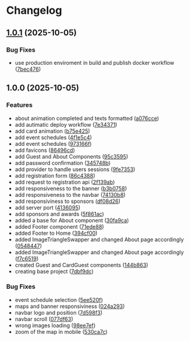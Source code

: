 # Changelog

## [1.0.1](https://github.com/SrBlecaute01/sisweek/compare/v1.0.0...v1.0.1) (2025-10-05)


### Bug Fixes

* use production enviroment in build and publish docker workflow ([7bec476](https://github.com/SrBlecaute01/sisweek/commit/7bec47676abd58e77d2fafdac536a4adae3c27fb))

## 1.0.0 (2025-10-05)


### Features

* about animation completed and texts formatted ([a076cce](https://github.com/SrBlecaute01/sisweek/commit/a076cce5a15acf423f73d376ecbdd64e2695c5e9))
* add autimatic deploy workflow ([7e34371](https://github.com/SrBlecaute01/sisweek/commit/7e343718e8f1b729b15fff382c1b8a1270137aca))
* add card animation ([b75e425](https://github.com/SrBlecaute01/sisweek/commit/b75e425aac7b224277e9cddbcd9042f8d9525b87))
* add event schedules ([4f1e5c4](https://github.com/SrBlecaute01/sisweek/commit/4f1e5c4baa5c1aa37b363e990c6b67b4378a82bc))
* add event schedules ([973166f](https://github.com/SrBlecaute01/sisweek/commit/973166fb23f58d49ee07e1cc716bd10fcc3dfb10))
* add favicons ([86496cd](https://github.com/SrBlecaute01/sisweek/commit/86496cd43e38ff44bc148da070d07079aa524e27))
* add Guest and About Components ([95c3595](https://github.com/SrBlecaute01/sisweek/commit/95c3595538d2a65d6ef1502ed157184b786e24c6))
* add password confirmation ([345748b](https://github.com/SrBlecaute01/sisweek/commit/345748bde8c7994c2506cbca19f12611939501b8))
* add provider to handle users sessions ([9fe7353](https://github.com/SrBlecaute01/sisweek/commit/9fe73536dfbe0f3926346941fefe1885aa04b98a))
* add registration form ([86c4388](https://github.com/SrBlecaute01/sisweek/commit/86c4388531406427531877fb0c641acec7669c4e))
* add request to registration api ([2f139ab](https://github.com/SrBlecaute01/sisweek/commit/2f139ab1a83746d156c135181a9c29f117690f4c))
* add responsiveness to the banner ([b3b0758](https://github.com/SrBlecaute01/sisweek/commit/b3b0758e02f54faa18f61255766b294e8ade043f))
* add responsiveness to the navbar ([74130b8](https://github.com/SrBlecaute01/sisweek/commit/74130b8dd081c7e34dabeee8b59578d58c91f3f1))
* add responsiviness to sponsors ([df08d26](https://github.com/SrBlecaute01/sisweek/commit/df08d262bddb4721aa823d04f25e3f1d1100dd98))
* add server port ([4136095](https://github.com/SrBlecaute01/sisweek/commit/41360950cbe0c77b8a309b49384aa00b4781b8fc))
* add sponsors and awards ([5f861ac](https://github.com/SrBlecaute01/sisweek/commit/5f861ac0202edb410c1e89da4e1aa0981bdb711b))
* added a base for About component ([30fa9ca](https://github.com/SrBlecaute01/sisweek/commit/30fa9cab322761a4c1828395cdbfe37428344686))
* added Footer component ([71ede88](https://github.com/SrBlecaute01/sisweek/commit/71ede88bd3d3bb212f728dc331b94373094781b8))
* added Footer to Home ([394cf00](https://github.com/SrBlecaute01/sisweek/commit/394cf009a602a72d934c73fb39a8d093acc7dded))
* added ImageTriangleSwapper and changed About page accordingly ([0548447](https://github.com/SrBlecaute01/sisweek/commit/0548447ebd5b03513de829c74f3235463297f96a))
* added ImageTriangleSwapper and changed About page accordingly ([f7c6519](https://github.com/SrBlecaute01/sisweek/commit/f7c65195552be678da0ae9e1f3b04d4d92b5cd80))
* created Guest and CardGuest components ([144b863](https://github.com/SrBlecaute01/sisweek/commit/144b8635e6bc235545ab4e743a0a35cdc7c42901))
* creating base project ([7dbf9dc](https://github.com/SrBlecaute01/sisweek/commit/7dbf9dc3e030ea86c7f8ebfc3446e56a785a89cc))


### Bug Fixes

* event schedule selection ([5ee520f](https://github.com/SrBlecaute01/sisweek/commit/5ee520fcd9f57b60c3c564d0af60654bba7e478c))
* maps and banner responsiviness ([024a293](https://github.com/SrBlecaute01/sisweek/commit/024a293e9266861c5d50fe72ed5f0285b077d496))
* navbar logo and position ([7d598f3](https://github.com/SrBlecaute01/sisweek/commit/7d598f31e536ea9740f8e7803c82bde93f36edb2))
* navbar scroll ([077df63](https://github.com/SrBlecaute01/sisweek/commit/077df63e76794905749f1b0cd9d1584609b5e8df))
* wrong images loading ([98ee7ef](https://github.com/SrBlecaute01/sisweek/commit/98ee7efeb8d6d772dc884cea5ee1eba747721b6b))
* zoom of the map in mobile ([530ca7c](https://github.com/SrBlecaute01/sisweek/commit/530ca7c6c275bde677f3dd37307bfa2c35306bc0))
